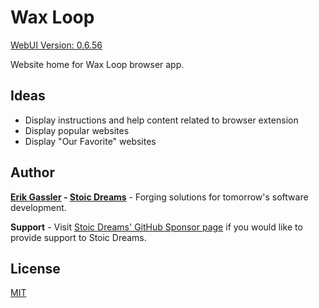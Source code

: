 # Wax Loop

[WebUI Version: 0.6.56](https://github.com/StoicDreams/RustWebUI)

Website home for Wax Loop browser app.

## Ideas

* Display instructions and help content related to browser extension
* Display popular websites
* Display "Our Favorite" websites

## Author

**[Erik Gassler](https://www.erikgassler.com) - [Stoic Dreams](https://www.stoicdreams.com)** - Forging solutions for tomorrow's software development.

**Support** - Visit [Stoic Dreams' GitHub Sponsor page](https://github.com/sponsors/StoicDreams) if you would like to provide support to Stoic Dreams.

## License

[MIT](LICENSE)
